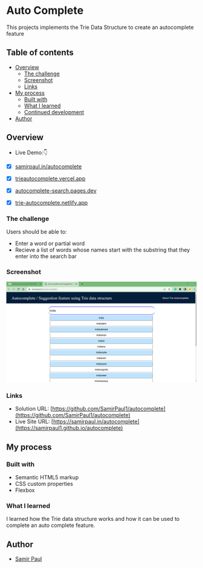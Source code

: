 # Auto Complete

This projects implements the Trie Data Structure to create an autocomplete feature

## Table of contents

- [Overview](#overview)
  - [The challenge](#the-challenge)
  - [Screenshot](#screenshot)
  - [Links](#links)
- [My process](#my-process)
  - [Built with](#built-with)
  - [What I learned](#what-i-learned)
  - [Continued development](#continued-development)
- [Author](#author)

## Overview

- Live Demo:👇

- [x] [samirpaul.in/autocomplete](https://samirpaul1.github.io/autocomplete/)
- [x] [trieautocomplete.vercel.app](https://trieautocomplete.vercel.app/)
- [x] [autocomplete-search.pages.dev](https://autocomplete-search.pages.dev/)
- [x] [trie-autocomplete.netlify.app](https://trie-autocomplete.netlify.app/)


### The challenge

Users should be able to:

- Enter a word or partial word
- Recieve a list of words whose names start with the substring that they enter into the search bar

### Screenshot

<a href="#"> <img src="img/screenshot.png"/> </a>

### Links

- Solution URL: [https://github.com/SamirPaul1/autocomplete](https://github.com/SamirPaul1/autocomplete)
- Live Site URL: [https://samirpaul.in/autocomplete](https://samirpaul1.github.io/autocomplete)

## My process

### Built with

- Semantic HTML5 markup
- CSS custom properties
- Flexbox

### What I learned

I learned how the Trie data structure works and how it can be used to complete an auto complete feature. 


## Author

- [Samir Paul](https://samirpaul1.github.io)
